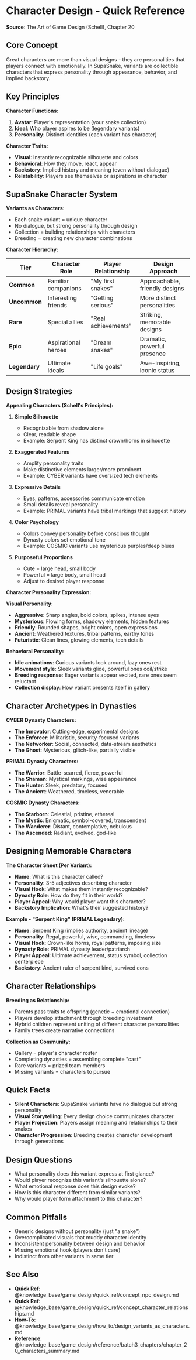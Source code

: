 # Character Design - Quick Reference

**Source**: The Art of Game Design (Schell), Chapter 20

## Core Concept

Great characters are more than visual designs - they are personalities that players connect with emotionally. In SupaSnake, variants are collectible characters that express personality through appearance, behavior, and implied backstory.

## Key Principles

**Character Functions:**
1. **Avatar**: Player's representation (your snake collection)
2. **Ideal**: Who player aspires to be (legendary variants)
3. **Personality**: Distinct identities (each variant has character)

**Character Traits:**
- **Visual**: Instantly recognizable silhouette and colors
- **Behavioral**: How they move, react, appear
- **Backstory**: Implied history and meaning (even without dialogue)
- **Relatability**: Players see themselves or aspirations in character

## SupaSnake Character System

**Variants as Characters:**
- Each snake variant = unique character
- No dialogue, but strong personality through design
- Collection = building relationships with characters
- Breeding = creating new character combinations

**Character Hierarchy:**

| Tier | Character Role | Player Relationship | Design Approach |
|------|---------------|-------------------|-----------------|
| **Common** | Familiar companions | "My first snakes" | Approachable, friendly designs |
| **Uncommon** | Interesting friends | "Getting serious" | More distinct personalities |
| **Rare** | Special allies | "Real achievements" | Striking, memorable designs |
| **Epic** | Aspirational heroes | "Dream snakes" | Dramatic, powerful presence |
| **Legendary** | Ultimate ideals | "Life goals" | Awe-inspiring, iconic status |

## Design Strategies

**Appealing Characters (Schell's Principles):**

1. **Simple Silhouette**
   - Recognizable from shadow alone
   - Clear, readable shape
   - Example: Serpent King has distinct crown/horns in silhouette

2. **Exaggerated Features**
   - Amplify personality traits
   - Make distinctive elements larger/more prominent
   - Example: CYBER variants have oversized tech elements

3. **Expressive Details**
   - Eyes, patterns, accessories communicate emotion
   - Small details reveal personality
   - Example: PRIMAL variants have tribal markings that suggest history

4. **Color Psychology**
   - Colors convey personality before conscious thought
   - Dynasty colors set emotional tone
   - Example: COSMIC variants use mysterious purples/deep blues

5. **Purposeful Proportions**
   - Cute = large head, small body
   - Powerful = large body, small head
   - Adjust to desired player response

**Character Personality Expression:**

**Visual Personality:**
- **Aggressive**: Sharp angles, bold colors, spikes, intense eyes
- **Mysterious**: Flowing forms, shadowy elements, hidden features
- **Friendly**: Rounded shapes, bright colors, open expressions
- **Ancient**: Weathered textures, tribal patterns, earthy tones
- **Futuristic**: Clean lines, glowing elements, tech details

**Behavioral Personality:**
- **Idle animations**: Curious variants look around, lazy ones rest
- **Movement style**: Sleek variants glide, powerful ones coil/strike
- **Breeding response**: Eager variants appear excited, rare ones seem reluctant
- **Collection display**: How variant presents itself in gallery

## Character Archetypes in Dynasties

**CYBER Dynasty Characters:**
- **The Innovator**: Cutting-edge, experimental designs
- **The Enforcer**: Militaristic, security-focused variants
- **The Networker**: Social, connected, data-stream aesthetics
- **The Ghost**: Mysterious, glitch-like, partially visible

**PRIMAL Dynasty Characters:**
- **The Warrior**: Battle-scarred, fierce, powerful
- **The Shaman**: Mystical markings, wise appearance
- **The Hunter**: Sleek, predatory, focused
- **The Ancient**: Weathered, timeless, venerable

**COSMIC Dynasty Characters:**
- **The Starborn**: Celestial, pristine, ethereal
- **The Mystic**: Enigmatic, symbol-covered, transcendent
- **The Wanderer**: Distant, contemplative, nebulous
- **The Ascended**: Radiant, evolved, god-like

## Designing Memorable Characters

**The Character Sheet (Per Variant):**
- **Name**: What is this character called?
- **Personality**: 3-5 adjectives describing character
- **Visual Hook**: What makes them instantly recognizable?
- **Dynasty Role**: How do they fit in their world?
- **Player Appeal**: Why would player want this character?
- **Backstory Implication**: What's their suggested history?

**Example - "Serpent King" (PRIMAL Legendary):**
- **Name**: Serpent King (implies authority, ancient lineage)
- **Personality**: Regal, powerful, wise, commanding, timeless
- **Visual Hook**: Crown-like horns, royal patterns, imposing size
- **Dynasty Role**: PRIMAL dynasty leader/patriarch
- **Player Appeal**: Ultimate achievement, status symbol, collection centerpiece
- **Backstory**: Ancient ruler of serpent kind, survived eons

## Character Relationships

**Breeding as Relationship:**
- Parents pass traits to offspring (genetic + emotional connection)
- Players develop attachment through breeding investment
- Hybrid children represent uniting of different character personalities
- Family trees create narrative connections

**Collection as Community:**
- Gallery = player's character roster
- Completing dynasties = assembling complete "cast"
- Rare variants = prized team members
- Missing variants = characters to pursue

## Quick Facts

- **Silent Characters**: SupaSnake variants have no dialogue but strong personality
- **Visual Storytelling**: Every design choice communicates character
- **Player Projection**: Players assign meaning and relationships to their snakes
- **Character Progression**: Breeding creates character development through generations

## Design Questions

- What personality does this variant express at first glance?
- Would player recognize this variant's silhouette alone?
- What emotional response does this design evoke?
- How is this character different from similar variants?
- Why would player form attachment to this character?

## Common Pitfalls

- Generic designs without personality (just "a snake")
- Overcomplicated visuals that muddy character identity
- Inconsistent personality between design and behavior
- Missing emotional hook (players don't care)
- Indistinct from other variants in same tier

## See Also

- **Quick Ref**: @knowledge_base/game_design/quick_ref/concept_npc_design.md
- **Quick Ref**: @knowledge_base/game_design/quick_ref/concept_character_relationships.md
- **How-To**: @knowledge_base/game_design/how_to/design_variants_as_characters.md
- **Reference**: @knowledge_base/game_design/reference/batch3_chapters/chapter_20_characters_summary.md
